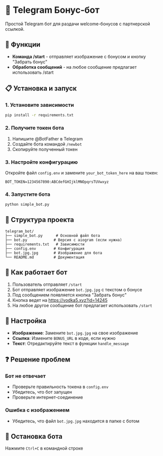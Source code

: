 # 🤖 Telegram Бонус-бот

Простой Telegram бот для раздачи welcome-бонусов с партнерской ссылкой.

## 🚀 Функции

- **Команда /start** - отправляет изображение с бонусом и кнопку "Забрать бонус"
- **Обработка сообщений** - на любое сообщение предлагает использовать /start

## 📋 Установка и запуск

### 1. Установите зависимости
```bash
pip install -r requirements.txt
```

### 2. Получите токен бота
1. Напишите @BotFather в Telegram
2. Создайте бота командой `/newbot`
3. Скопируйте полученный токен

### 3. Настройте конфигурацию
Откройте файл `config.env` и замените `your_bot_token_here` на ваш токен:

```env
BOT_TOKEN=1234567890:ABCdefGHIjklMNOpqrsTUVwxyz
```

### 4. Запустите бота
```bash
python simple_bot.py
```

## 📁 Структура проекта

```
telegram_bot/
├── simple_bot.py      # Основной файл бота
├── bot.py            # Версия с aiogram (если нужна)
├── requirements.txt   # Зависимости
├── config.env        # Конфигурация
├── bot.jpg.jpg       # Изображение для бота
└── README.md         # Документация
```

## 🎯 Как работает бот

1. Пользователь отправляет `/start`
2. Бот отправляет изображение `bot.jpg.jpg` с текстом о бонусе
3. Под сообщением появляется кнопка "Забрать бонус"
4. Кнопка ведет на https://vodka5.xyz?id=14245
5. На любое другое сообщение бот предлагает использовать `/start`

## 🔧 Настройка

- **Изображение**: Замените `bot.jpg.jpg` на свое изображение
- **Ссылка**: Измените `BONUS_URL` в коде, если нужно
- **Текст**: Отредактируйте текст в функции `handle_message`

## ❓ Решение проблем

### Бот не отвечает
- Проверьте правильность токена в `config.env`
- Убедитесь, что бот запущен
- Проверьте интернет-соединение

### Ошибка с изображением
- Убедитесь, что файл `bot.jpg.jpg` находится в папке с ботом

## 🛑 Остановка бота

Нажмите `Ctrl+C` в командной строке
